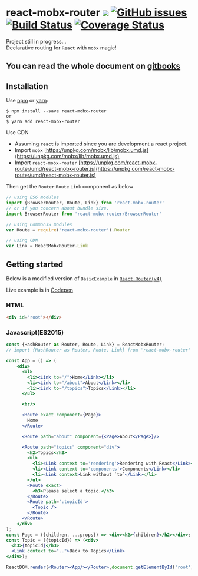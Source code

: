 # react-mobx-router [![](https://img.shields.io/npm/v/react-mobx-router.svg?style=flat-square)](https://www.npmjs.org/package/react-mobx-router) [![GitHub issues](https://img.shields.io/github/issues/zjuasmn/react-mobx-router.svg)](https://github.com/zjuasmn/react-mobx-router/issues) [![Build Status](https://travis-ci.org/zjuasmn/react-mobx-router.svg?branch=master)](https://travis-ci.org/zjuasmn/react-mobx-router) [![Coverage Status](https://coveralls.io/repos/github/zjuasmn/react-mobx-router/badge.svg?branch=master)](https://coveralls.io/github/zjuasmn/react-mobx-router?branch=master)

Project still in progress...  
Declarative routing for `React` with `mobx` magic!

## You can read the whole document on  [**gitbooks**](https://zjuasmn.gitbooks.io/react-mobx-router/)

## Installation

Use [npm](https://www.npmjs.com/) or [yarn](https://yarnpkg.com/):

```
$ npm install --save react-mobx-router
or 
$ yarn add react-mobx-router
```

Use CDN

* Assuming `react` is imported since you are development a react project.
* Import `mobx` [https://unpkg.com/mobx/lib/mobx.umd.js](https://unpkg.com/mobx/lib/mobx.umd.js)
* Import `react-mobx-router` [https://unpkg.com/react-mobx-router/umd/react-mobx-router.js](https://unpkg.com/react-mobx-router/umd/react-mobx-router.js)

Then get the `Router` `Route` `Link` component as below

```jsx
// using ES6 modules
import {BrowserRouter, Route, Link} from 'react-mobx-router'
// or if you concern about bundle size.
import BrowserRouter from 'react-mobx-router/BrowserRouter'

// using CommonJS modules
var Route = require('react-mobx-router').Router

// using CDN
var Link = ReactMobxRouter.Link
```

## Getting started

Below is a modified version of `BasicExample` in [`React Router(v4)`](https://reacttraining.com/react-router/examples/basic)

Live example is in [Codepen](http://codepen.io/zjuasmn/pen/KaJyYz?editor=0010)

### HTML

```html
<div id='root'></div>
```

### Javascript\(ES2015\)

```jsx
const {HashRouter as Router, Route, Link} = ReactMobxRouter;
// import {HashRouter as Router, Route, Link} from 'react-mobx-router'

const App = () => (  
    <div>
      <ul>
        <li><Link to="/">Home</Link></li>
        <li><Link to="/about">About</Link></li>
        <li><Link to="/topics">Topics</Link></li>
      </ul>

      <hr/>

      <Route exact component={Page}>
        Home
      </Route>

      <Route path="about" component={<Page>About</Page>}/>

      <Route path="topics" component="div">
        <h2>Topics</h2>
        <ul>
          <li><Link context to='rendering'>Rendering with React</Link></li>
          <li><Link context to='components'>Components</Link></li>
          <li><Link context>Link without `to`</Link></li>
        </ul>
        <Route exact>
          <h3>Please select a topic.</h3>
        </Route>
        <Route path=':topicId'>
          <Topic />
        </Route>
      </Route>
    </div>  
);
const Page = ({children, ...props}) => <div><h2>{children}</h2></div>;
const Topic = ({topicId}) => (<div>
  <h3>{topicId}</h3>
  <Link context to="..">Back to Topics</Link>
</div>);

ReactDOM.render(<Router><App/></Router>,document.getElementById('root');
```



